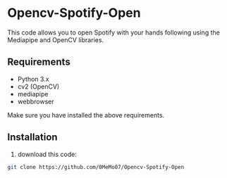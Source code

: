 # Opencv-Spotify-Open

This code allows you to open Spotify with your hands following using the Mediapipe and OpenCV libraries.

## Requirements

- Python 3.x
- cv2 (OpenCV)
- mediapipe
- webbrowser

Make sure you have installed the above requirements.

## Installation

1. download this code:
```bash
git clone https://github.com/0MeMo07/Opencv-Spotify-Open
